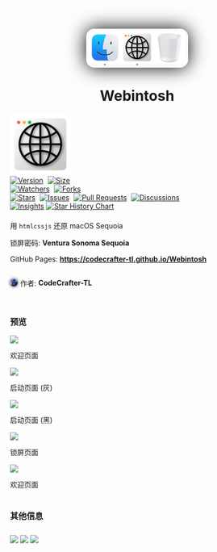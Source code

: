 <link rel="stylesheet" href="assets/styles/readme.css" />

<div align="center" style="margin: 15px 0;">
    <div style="width: auto; display: inline-flex; height: auto; align-items: center; justify-content: center;    border-radius: 16px; background: #f6f6f658; backdrop-filter: blur(50px); -webkit-backdrop-filter: blur(50px); border: 0.4px solid rgba(255, 255, 255, 0.2); box-shadow: 0 0 36px #000; padding: 4px; padding-bottom: 3px;">
        <div style="display: flex; flex-direction: column; align-items: center; justify-content: center">
            <img src="assets/images/访达.png" style="width: 64px; height: 64px;" />
            <div style="width: 4px; height: 4px; background: #141414; opacity: 0.4; border-radius: 50%;"></div>
        </div>
        <div style="display: flex; flex-direction: column; align-items: center; justify-content: center">
            <img src="logo.png" style="width: 64px; height: 64px;" />
            <div style="width: 4px; height: 4px; background: #141414; opacity: 0.4; border-radius: 50%;"></div>
        </div>
        <div style="display: flex; flex-direction: column; align-items: center; justify-content: center">
            <img src="assets/images/废纸篓.png" style="width: 64px; height: 64px;" />
            <div style="width: 4px; height: 4px; background: #141414; opacity: 0"></div>
        </div>
    </div>
</div>

<h1 align="center">Webintosh</h1>

<div window>
    <div wintools>
        <div red></div>
        <div yellow></div>
        <div green></div>
    </div>
    <img src="./logo.png" width=120 height=120 />
    <div shields>
        <a href="https://github.com/CodeCrafter-TL/webintosh/releases"><img alt="Version" src="https://img.shields.io/github/v/release/CodeCrafter-TL/webintosh?include_prereleases&logo=github&label=Version" title="Latest Version" style="margin-right: 5px;" /></a>
        <a href="https://github.com/CodeCrafter-TL/webintosh"><img alt="Size" src="https://img.shields.io/github/languages/code-size/CodeCrafter-TL/webintosh?label=Size&logo=github" title="Code Size" style="margin-right: 5px;" /></a>
        <br/>
        <a href="https://github.com/CodeCrafter-TL/webintosh/watchers"><img alt="Watchers" src="https://img.shields.io/github/watchers/CodeCrafter-TL/webintosh?label=Watchers&logo=github&style=flat" title="Watchers" style="margin-right: 5px;" /></a>
        <a href="https://github.com/CodeCrafter-TL/webintosh/forks"><img alt="Forks" src="https://img.shields.io/github/forks/CodeCrafter-TL/webintosh?label=Forks&logo=github&style=flat" title="Forks" style="margin-right: 5px;" /></a>
    </div>
    <div shields>
        <a href="https://github.com/CodeCrafter-TL/webintosh/stargazers"><img alt="Stars" src="https://img.shields.io/github/stars/CodeCrafter-TL/webintosh?label=Stars&color=gold&logo=github&style=flat" title="Stars" style="margin-right: 5px;" /></a>
        <a href="https://github.com/CodeCrafter-TL/webintosh/issues"><img alt="Issues" src="https://img.shields.io/github/issues/CodeCrafter-TL/webintosh?label=Issues&logo=github" title="Issues" style="margin-right: 5px;" /></a>
        <a href="https://github.com/CodeCrafter-TL/webintosh/pulls"><img alt="Pull Requests" src="https://img.shields.io/github/issues-pr/CodeCrafter-TL/webintosh?label=Pull%20Requests&logo=github" title="Pull Requests" style="margin-right: 5px;" /></a>
        <a href="https://github.com/CodeCrafter-TL/webintosh/discussions"><img alt="Discussions" src="https://img.shields.io/github/discussions/CodeCrafter-TL/webintosh?label=Discussions&logo=github" title="Discussions" style="margin-right: 5px;" /></a>
    </div>
    <a href="https://github.com/CodeCrafter-TL/webintosh/pulse"><img alt="Insights" src="https://repobeats.axiom.co/api/embed/e840ba982601bced2bae800c035816f2cc8b8ffb.svg" /></a>
    <a href="https://star-history.com/#CodeCrafter-TL/webintosh&Date">
        <picture>
            <source media="(prefers-color-scheme: dark)" srcset="https://api.star-history.com/svg?repos=CodeCrafter-TL/webintosh&type=Date&theme=dark" />
            <source media="(prefers-color-scheme: light)" srcset="https://api.star-history.com/svg?repos=CodeCrafter-TL/webintosh&type=Date" />
            <img alt="Star History Chart" src="https://api.star-history.com/svg?repos=CodeCrafter-TL/webintosh&type=Date" />
        </picture>
    </a>
    <p style="margin-top: 20px;">用 <code>html</code><code>css</code><code>js</code> 还原 macOS Sequoia</p>
    <p style="margin-top: 5px;">锁屏密码: <strong>Ventura Sonoma Sequoia</strong></p>
    <p style="margin-top: 5px;">GitHub Pages: <a href="https://codecrafter-tl.github.io/Webintosh"><strong>https://codecrafter-tl.github.io/Webintosh</strong></a></p>
    <p style="margin-top: 15px; display: inline-flex; align-items: center;"><img src="./readme/account.jpeg" style="width: 15px; height: 15px; border-radius: 15px; box-shadow: 0 0 5px 1px #0009; margin-right: 5px;" /><span style="margin-right: 4px;">作者:</span><strong>CodeCrafter-TL</strong></p>
</div>

<div window style="margin-top: 40px;">
    <div wintools>
        <div red></div>
        <div yellow></div>
        <div green></div>
    </div>
    <h3>预览</h3>
    <img src="./readme/welcome.png" />
    <p style="margin: 10px 0 15px 0;">欢迎页面</p>
    <img src="./readme/boot-gray.png" />
    <p style="margin: 10px 0 15px 0;">启动页面 (灰)</p>
    <img src="./readme/boot-black.png" />
    <p style="margin: 10px 0 15px 0;">启动页面 (黑)</p>
    <img src="./readme/lockscreen.png" />
    <p style="margin: 10px 0 15px 0;">锁屏页面</p>
    <img src="./readme/desktop.png" />
    <p style="margin: 10px 0 15px 0;">欢迎页面</p>
</div>

<div window style="margin-top: 40px;">
    <div wintools>
        <div red></div>
        <div yellow></div>
        <div green></div>
    </div>
    <h3>其他信息</h3>
    <img src="https://img.shields.io/badge/Mail-1825456084@qq.com-blue?logo=qq" />
    <img src="https://img.shields.io/badge/QQ-1825456084-blue?logo=qq" style="margin-top: 10px;" />
    <img src="https://img.shields.io/badge/BiliBili-437436764-pink?logo=bilibili" style="margin-top: 10px;" />
</div>

<!-- <div style="width: 100%">
    <img src="readme/main.svg" style="width: 100%;" />
</div> -->
